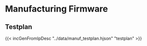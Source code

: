 
# Manufacturing Firmware


## Testplan

{{< incGenFromIpDesc "../data/manuf_testplan.hjson" "testplan" >}}
